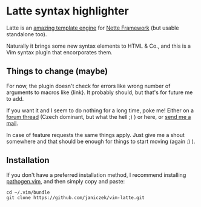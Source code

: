 Latte syntax highlighter
========================

Latte is an [amazing template engine](http://doc.nette.org/en/templating) for [Nette Framework](http://nette.org/en/) (but usable standalone too).

Naturally it brings some new syntax elements to HTML & Co., and this is a Vim syntax plugin that encorporates them.

Things to change (maybe)
------------------------

For now, the plugin doesn't check for errors like wrong number of arguments to macros like {link}. It probably should, but that's for future me to add.

If you want it and I seem to do nothing for a long time, poke me! Either on a [forum thread](http://forum.nette.org/cs/10222-latte-vim-syntax-highlighter) (Czech dominant, but what the hell ;) ) or here, or [send me a mail](mailto:martin@janiczek.cz).

In case of feature requests the same things apply. Just give me a shout somewhere and that should be enough for things to start moving (again :) ).

Installation
------------

If you don't have a preferred installation method, I recommend installing [pathogen.vim](https://github.com/tpope/vim-pathogen), and then simply copy and paste:

    cd ~/.vim/bundle
    git clone https://github.com/janiczek/vim-latte.git
